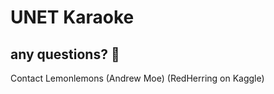# UNET Karaoke

## any questions? :jack_o_lantern:
Contact Lemonlemons (Andrew Moe) (RedHerring on Kaggle)
